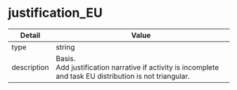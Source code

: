 # justification_EU
| Detail | Value |
| ------ | ----- |
| type | string |
| description | Basis.<br/> Add justification narrative if activity is incomplete and task EU distribution is not triangular. |
